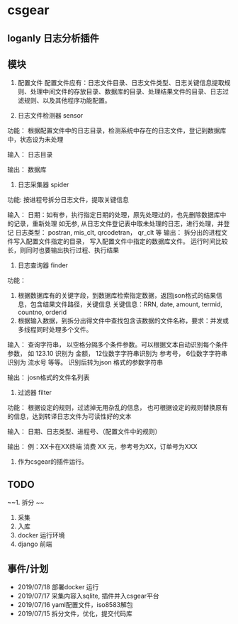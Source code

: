 # csgear
## loganly 日志分析插件

## 模块
1. 配置文件
  配置文件应有：日志文件目录、日志文件类型、日志关键信息提取规则、处理中间文件的存放目录、数据库的目录、处理结果文件的目录、日志过滤规则、以及其他程序功能配置。

1. 日志文件检测器 sensor

功能：
   根据配置文件中的日志目录，检测系统中存在的日志文件，登记到数据库中，状态设为未处理

输入：
  日志目录

输出：
  数据库

1. 日志采集器 spider

功能:
  按进程号拆分日志文件，提取关键信息

输入：
  日期：如有参，执行指定日期的处理，原先处理过的，也先删除数据库中的记录，重新处理
        如无参, 从日志文件登记表中取未处理的日志，进行处理，并登记
  日志类型： 
       postran, mis_clt, qrcodetran， qr_clt  等
输出：
  拆分出的进程文件写入配置文件指定的目录， 写入配置文件中指定的数据库文件。
  运行时间比较长，则同时也要输出执行过程、执行结果


1. 日志查询器 finder      
 
功能：
   1. 根据数据库有的关键字段，到数据库检索指定数据，返回json格式的结果信息，包含结果文件路径，关键信息
   关键信息：RRN, date, amount, termid, countno, orderid
   2. 根据输入数据，到拆分出得文件中查找包含该数据的文件名称，要求：并发或多线程同时处理多个文件。

输入：
  查询字符串， 以空格分隔多个条件参数。可以根据文本自动识别每个条件参数，
  如 123.10 识别为 金额， 12位数字字符串识别为 参考号， 6位数字字符串识别为 流水号 等等。
  识别后转为json 格式的参数字符串
 
输出：
 josn格式的文件名列表

   
1. 过滤器  filter

功能： 
   根据设定的规则，过滤掉无用杂乱的信息，
   也可根据设定的规则替换原有的信息，达到转译日志文件为可读性好的文本   
   
输入：
   日期、日志类型、进程号、（配置文件中的规则）

输出：
   例：XX卡在XX终端 消费 XX 元，参考号为XX，订单号为XXX
   
1. 作为csgear的插件运行。   

## TODO

~~1. 拆分 ~~
1. 采集
1. 入库
1. docker 运行环境
1. django 前端

## 事件/计划
* 2019/07/18 部署docker 运行
* 2019/07/17 采集内容入sqlite, 插件并入csgear平台
* 2019/07/16  yaml配置文件，iso8583解包
* 2019/07/15  拆分文件，优化，提交代码库
